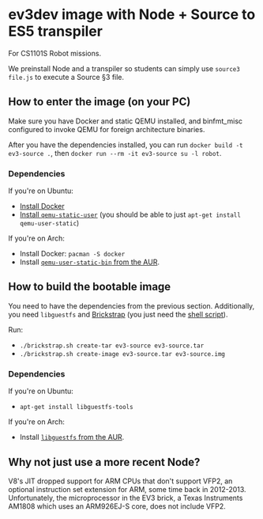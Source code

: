 # ev3dev image with Node + Source to ES5 transpiler

For CS1101S Robot missions.

We preinstall Node and a transpiler so students can simply use `source3 file.js` to execute a Source &sect;3 file.

## How to enter the image (on your PC)

Make sure you have Docker and static QEMU installed, and binfmt_misc configured to invoke QEMU for foreign architecture binaries.

After you have the dependencies installed, you can run `docker build -t ev3-source .`, then `docker run --rm -it ev3-source su -l robot`.

### Dependencies

If you're on Ubuntu:

- [Install Docker](https://docs.docker.com/install/linux/docker-ce/ubuntu/#install-using-the-repository)
- [Install `qemu-static-user`](https://packages.ubuntu.com/disco/qemu-user-static) (you should be able to just `apt-get install qemu-user-static`)

If you're on Arch:

- Install Docker: `pacman -S docker`
- Install [`qemu-user-static-bin` from the AUR](https://aur.archlinux.org/packages/qemu-user-static-bin).

## How to build the bootable image

You need to have the dependencies from the previous section. Additionally, you need `libguestfs` and [Brickstrap](https://github.com/ev3dev/brickstrap) (you just need the [shell script](https://raw.githubusercontent.com/ev3dev/brickstrap/master/src/brickstrap.sh)).

Run:

- `./brickstrap.sh create-tar ev3-source ev3-source.tar`
- `./brickstrap.sh create-image ev3-source.tar ev3-source.img`

### Dependencies

If you're on Ubuntu:

- `apt-get install libguestfs-tools`

If you're on Arch:

- Install [`libguestfs` from the AUR](https://aur.archlinux.org/packages/libguestfs/).

## Why not just use a more recent Node?

V8's JIT dropped support for ARM CPUs that don't support VFP2, an optional instruction set extension for ARM, some time back in 2012-2013. Unfortunately, the microprocessor in the EV3 brick, a Texas Instruments AM1808 which uses an ARM926EJ-S core, does not include VFP2.

